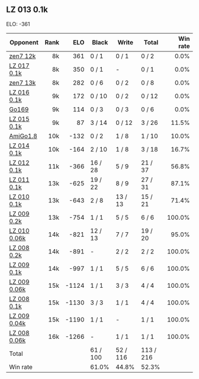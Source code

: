 ## LZ 013 0.1k ##

ELO: -361

Opponent | Rank | ELO | Black | Write | Total | Win rate
---------|-----:|----:|-------|-------|-------|-------:
[zen7 12k](zen7%2012k.md) | 8k | 361 | 0 / 1 | 0 / 1 | 0 / 2 | 0.0%
[LZ 017 0.1k](LZ%20017%200.1k.md) | 8k | 350 | 0 / 1 | - | 0 / 1 | 0.0%
[zen7 13k](zen7%2013k.md) | 8k | 282 | 0 / 6 | 0 / 2 | 0 / 8 | 0.0%
[LZ 016 0.1k](LZ%20016%200.1k.md) | 9k | 172 | 0 / 10 | 0 / 2 | 0 / 12 | 0.0%
[Go169](Go169.md) | 9k | 114 | 0 / 3 | 0 / 3 | 0 / 6 | 0.0%
[LZ 015 0.1k](LZ%20015%200.1k.md) | 9k | 87 | 3 / 14 | 0 / 12 | 3 / 26 | 11.5%
[AmiGo1.8](AmiGo1.8.md) | 10k | -132 | 0 / 2 | 1 / 8 | 1 / 10 | 10.0%
[LZ 014 0.1k](LZ%20014%200.1k.md) | 10k | -164 | 2 / 10 | 1 / 8 | 3 / 18 | 16.7%
[LZ 012 0.1k](LZ%20012%200.1k.md) | 11k | -366 | 16 / 28 | 5 / 9 | 21 / 37 | 56.8%
[LZ 011 0.1k](LZ%20011%200.1k.md) | 13k | -625 | 19 / 22 | 8 / 9 | 27 / 31 | 87.1%
[LZ 010 0.1k](LZ%20010%200.1k.md) | 13k | -643 | 2 / 8 | 13 / 13 | 15 / 21 | 71.4%
[LZ 009 0.2k](LZ%20009%200.2k.md) | 13k | -754 | 1 / 1 | 5 / 5 | 6 / 6 | 100.0%
[LZ 010 0.06k](LZ%20010%200.06k.md) | 14k | -821 | 12 / 13 | 7 / 7 | 19 / 20 | 95.0%
[LZ 008 0.2k](LZ%20008%200.2k.md) | 14k | -891 | - | 2 / 2 | 2 / 2 | 100.0%
[LZ 009 0.1k](LZ%20009%200.1k.md) | 14k | -997 | 1 / 1 | 5 / 5 | 6 / 6 | 100.0%
[LZ 009 0.06k](LZ%20009%200.06k.md) | 15k | -1124 | 1 / 1 | 3 / 3 | 4 / 4 | 100.0%
[LZ 008 0.1k](LZ%20008%200.1k.md) | 15k | -1130 | 3 / 3 | 1 / 1 | 4 / 4 | 100.0%
[LZ 009 0.04k](LZ%20009%200.04k.md) | 15k | -1190 | 1 / 1 | - | 1 / 1 | 100.0%
[LZ 008 0.06k](LZ%20008%200.06k.md) | 16k | -1266 | - | 1 / 1 | 1 / 1 | 100.0%
Total | | | 61 / 100 | 52 / 116 | 113 / 216 | 
Win rate| | | 61.0% | 44.8% | 52.3% | 
